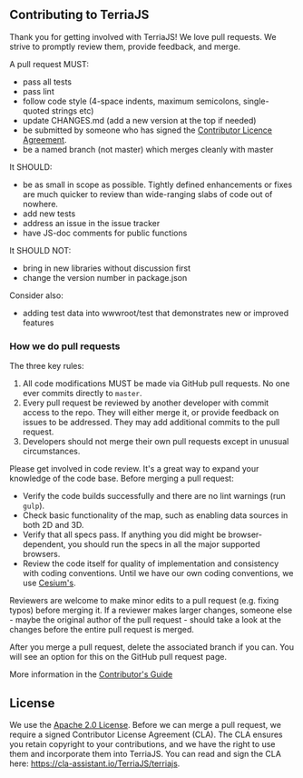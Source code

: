 ## Contributing to TerriaJS

Thank you for getting involved with TerriaJS! We love pull requests. We strive to promptly review them, provide feedback, and merge.

A pull request MUST:

- pass all tests
- pass lint
- follow code style (4-space indents, maximum semicolons, single-quoted strings etc)
- update CHANGES.md (add a new version at the top if needed)
- be submitted by someone who has signed the [Contributor Licence Agreement](https://cla-assistant.io/TerriaJS/terriajs).
- be a named branch (not master) which merges cleanly with master

It SHOULD:

- be as small in scope as possible. Tightly defined enhancements or fixes are much quicker to review than wide-ranging slabs of code out of nowhere.
- add new tests
- address an issue in the issue tracker
- have JS-doc comments for public functions

It SHOULD NOT:

- bring in new libraries without discussion first
- change the version number in package.json

Consider also:

- adding test data into wwwroot/test that demonstrates new or improved features

### How we do pull requests

The three key rules:

1. All code modifications MUST be made via GitHub pull requests. No one ever commits directly to `master`.
2. Every pull request be reviewed by another developer with commit access to the repo. They will either merge it, or provide feedback on issues to be addressed. They may add additional commits to the pull request.
3. Developers should not merge their own pull requests except in unusual circumstances.

Please get involved in code review. It's a great way to expand your knowledge of the code base. Before merging a pull request:

- Verify the code builds successfully and there are no lint warnings (run `gulp`).
- Check basic functionality of the map, such as enabling data sources in both 2D and 3D.
- Verify that all specs pass. If anything you did might be browser-dependent, you should run the specs in all the major supported browsers.
- Review the code itself for quality of implementation and consistency with coding conventions. Until we have our own coding conventions, we use [Cesium's](https://github.com/CesiumGS/cesium/blob/master/Documentation/Contributors/CodingGuide/README.md).

Reviewers are welcome to make minor edits to a pull request (e.g. fixing typos) before merging it. If a reviewer makes larger changes, someone else - maybe the original author of the pull request - should take a look at the changes before the entire pull request is merged.

After you merge a pull request, delete the associated branch if you can. You will see an option for this on the GitHub pull request page.

More information in the [Contributor's Guide](https://docs.terria.io/guide/contributing/)

## License

We use the [Apache 2.0 License](LICENSE.md). Before we can merge a pull request, we require a signed Contributor License Agreement (CLA). The CLA ensures you retain copyright to your contributions, and we have the right to use them and incorporate them into TerriaJS. You can read and sign the CLA here: https://cla-assistant.io/TerriaJS/terriajs.

